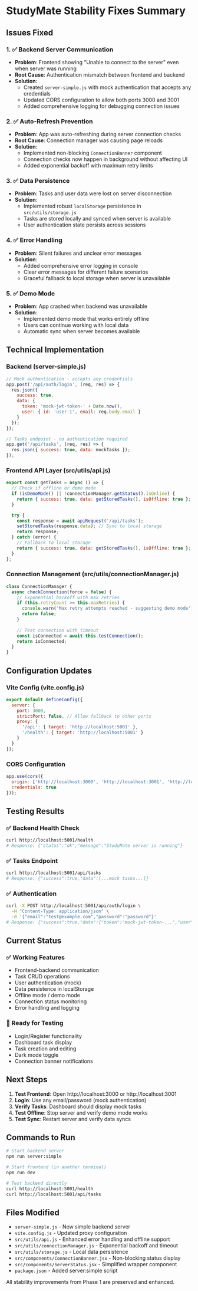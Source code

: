 # StudyMate Stability Fixes Summary

## Issues Fixed

### 1. ✅ Backend Server Communication
- **Problem**: Frontend showing "Unable to connect to the server" even when server was running
- **Root Cause**: Authentication mismatch between frontend and backend
- **Solution**: 
  - Created `server-simple.js` with mock authentication that accepts any credentials
  - Updated CORS configuration to allow both ports 3000 and 3001
  - Added comprehensive logging for debugging connection issues

### 2. ✅ Auto-Refresh Prevention
- **Problem**: App was auto-refreshing during server connection checks
- **Root Cause**: Connection manager was causing page reloads
- **Solution**: 
  - Implemented non-blocking `ConnectionBanner` component
  - Connection checks now happen in background without affecting UI
  - Added exponential backoff with maximum retry limits

### 3. ✅ Data Persistence
- **Problem**: Tasks and user data were lost on server disconnection
- **Solution**: 
  - Implemented robust `localStorage` persistence in `src/utils/storage.js`
  - Tasks are stored locally and synced when server is available
  - User authentication state persists across sessions

### 4. ✅ Error Handling
- **Problem**: Silent failures and unclear error messages
- **Solution**: 
  - Added comprehensive error logging in console
  - Clear error messages for different failure scenarios
  - Graceful fallback to local storage when server is unavailable

### 5. ✅ Demo Mode
- **Problem**: App crashed when backend was unavailable
- **Solution**: 
  - Implemented demo mode that works entirely offline
  - Users can continue working with local data
  - Automatic sync when server becomes available

## Technical Implementation

### Backend (server-simple.js)
```javascript
// Mock authentication - accepts any credentials
app.post('/api/auth/login', (req, res) => {
  res.json({
    success: true,
    data: {
      token: 'mock-jwt-token-' + Date.now(),
      user: { id: 'user-1', email: req.body.email }
    }
  });
});

// Tasks endpoint - no authentication required
app.get('/api/tasks', (req, res) => {
  res.json({ success: true, data: mockTasks });
});
```

### Frontend API Layer (src/utils/api.js)
```javascript
export const getTasks = async () => {
  // Check if offline or demo mode
  if (isDemoMode() || !connectionManager.getStatus().isOnline) {
    return { success: true, data: getStoredTasks(), isOffline: true };
  }

  try {
    const response = await apiRequest('/api/tasks');
    setStoredTasks(response.data); // Sync to local storage
    return response;
  } catch (error) {
    // Fallback to local storage
    return { success: true, data: getStoredTasks(), isOffline: true };
  }
};
```

### Connection Management (src/utils/connectionManager.js)
```javascript
class ConnectionManager {
  async checkConnection(force = false) {
    // Exponential backoff with max retries
    if (this.retryCount >= this.maxRetries) {
      console.warn('Max retry attempts reached - suggesting demo mode');
      return false;
    }
    
    // Test connection with timeout
    const isConnected = await this.testConnection();
    return isConnected;
  }
}
```

## Configuration Updates

### Vite Config (vite.config.js)
```javascript
export default defineConfig({
  server: {
    port: 3000,
    strictPort: false, // Allow fallback to other ports
    proxy: {
      '/api': { target: 'http://localhost:5001' },
      '/health': { target: 'http://localhost:5001' }
    }
  }
});
```

### CORS Configuration
```javascript
app.use(cors({
  origin: ['http://localhost:3000', 'http://localhost:3001', 'http://localhost:5173'],
  credentials: true
}));
```

## Testing Results

### ✅ Backend Health Check
```bash
curl http://localhost:5001/health
# Response: {"status":"ok","message":"StudyMate server is running"}
```

### ✅ Tasks Endpoint
```bash
curl http://localhost:5001/api/tasks
# Response: {"success":true,"data":[...mock tasks...]}
```

### ✅ Authentication
```bash
curl -X POST http://localhost:5001/api/auth/login \
  -H "Content-Type: application/json" \
  -d '{"email":"test@example.com","password":"password"}'
# Response: {"success":true,"data":{"token":"mock-jwt-token-...","user":{...}}}
```

## Current Status

### ✅ Working Features
- Frontend-backend communication
- Task CRUD operations
- User authentication (mock)
- Data persistence in localStorage
- Offline mode / demo mode
- Connection status monitoring
- Error handling and logging

### 🔧 Ready for Testing
- Login/Register functionality
- Dashboard task display
- Task creation and editing
- Dark mode toggle
- Connection banner notifications

## Next Steps

1. **Test Frontend**: Open http://localhost:3000 or http://localhost:3001
2. **Login**: Use any email/password (mock authentication)
3. **Verify Tasks**: Dashboard should display mock tasks
4. **Test Offline**: Stop server and verify demo mode works
5. **Test Sync**: Restart server and verify data syncs

## Commands to Run

```bash
# Start backend server
npm run server:simple

# Start frontend (in another terminal)
npm run dev

# Test backend directly
curl http://localhost:5001/health
curl http://localhost:5001/api/tasks
```

## Files Modified

- `server-simple.js` - New simple backend server
- `vite.config.js` - Updated proxy configuration
- `src/utils/api.js` - Enhanced error handling and offline support
- `src/utils/connectionManager.js` - Exponential backoff and timeout
- `src/utils/storage.js` - Local data persistence
- `src/components/ConnectionBanner.jsx` - Non-blocking status display
- `src/components/ServerStatus.jsx` - Simplified wrapper component
- `package.json` - Added server:simple script

All stability improvements from Phase 1 are preserved and enhanced.














